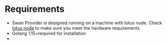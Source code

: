 # Requirements



* Swan Provider is designed running on a machine with lotus node. Check[ lotus node](https://docs.filecoin.io/mine/lotus/) to make sure you meet the hardware requirements&#x20;
* Golang 1.15+required for installation
*





